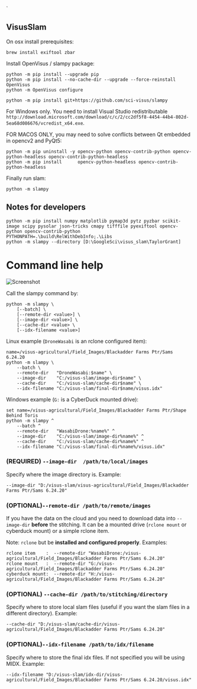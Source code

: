 `

##  VisusSlam

On osx install prerequisites:

``` 
brew install exiftool zbar 
```


Install OpenVisus / slampy package:

``` 
python -m pip install --upgrade pip
python -m pip install --no-cache-dir --upgrade --force-reinstall OpenVisus
python -m OpenVisus configure

python -m pip install git+https://github.com/sci-visus/slampy
```

For Windows only. You need to install Visual Studio redistributable `http://download.microsoft.com/download/c/c/2/cc2df5f8-4454-44b4-802d-5ea68d086676/vcredist_x64.exe`.

FOR MACOS ONLY, you may need to solve conflicts between Qt embedded in opencv2 and PyQt5:
```
python -m pip uninstall -y opencv-python opencv-contrib-python opencv-python-headless opencv-contrib-python-headless
python -m pip install      opencv-python-headless opencv-contrib-python-headless 
```


Finally run slam:

```
python -m slampy
```

## Notes for developers

```
python -m pip install numpy matplotlib pymap3d pytz pyzbar scikit-image scipy pysolar json-tricks cmapy tifffile pyexiftool opencv-python opencv-contrib-python
PYTHONPATH=.\build\RelWithDebInfo;.\Libs
python -m slampy --directory [D:\GoogleSci\visus_slam\TaylorGrant]
```


# Command line help

![Screenshot](C:/projects/OpenVisus/VisoarAgExplorer/slampy/resources/images/server-pipeline.png)


Call the slampy command by:

```
python -m slampy \
	[--batch] \
	[--remote-dir <value>] \
	[--image-dir <value>] \
	[--cache-dir <value> \
	[--idx-filename <value>]
```


Linux example (`DroneWasabi` is an rclone configured item):
```
name=/visus-agricultural/Field_Images/Blackadder Farms Ptr/Sams 6.24.20
python -m slampy \
	--batch \
	--remote-dir   "DroneWasabi:$name" \
	--image-dir    "C:/visus-slam/image-dir$name" \
	--cache-dir    "C:/visus-slam/cache-dir$name" \
	--idx-filename "C:/visus-slam/final-dir$name/visus.idx"
````

Windows example (`G:` is a CyberDuck mounted drive):

```
set name=/visus-agricultural/Field_Images/Blackadder Farms Ptr/Shape Behind Toris
python -m slampy ^
	--batch ^
	--remote-dir   "WasabiDrone:%name%" ^
	--image-dir    "C:/visus-slam/image-dir%name%" ^
	--cache-dir    "C:/visus-slam/cache-dir%name%" ^
	--idx-filename "C:/visus-slam/final-dir%name%/visus.idx"
```

### (REQUIRED) `--image-dir  /path/to/local/images` 

Specify where the image directory is. Example:
```
--image-dir "D:/visus-slam/visus-agricultural/Field_Images/Blackadder Farms Ptr/Sams 6.24.20"
```

### (OPTIONAL)`--remote-dir /path/to/remote/images`  

If you have the data on the cloud and you need to download data into `--image-dir` **before** the stitching. It can be a mounted drive 
(`rclone mount` or cyberduck mount) or a simple rclone item.

Note: `rclone` but be **installed and configured properly**. Examples:
```
rclone item    :  --remote-dir "WasabiDrone:/visus-agricultural/Field_Images/Blackadder Farms Ptr/Sams 6.24.20"
rclone mount   :  --remote-dir "G:/visus-agricultural/Field_Images/Blackadder Farms Ptr/Sams 6.24.20"
cyberduck mount:  --remote-dir "H:/visus-agricultural/Field_Images/Blackadder Farms Ptr/Sams 6.24.20"
```

### (OPTIONAL)  `--cache-dir /path/to/stitching/directory` 

Specify where to store local slam files (useful if you want the slam files in a different directory). Example:
```
--cache-dir "D:/visus-slam/cache-dir/visus-agricultural/Field_Images/Blackadder Farms Ptr/Sams 6.24.20"
````

### (OPTIONAL)`--idx-filename /path/to/idx/filename`  

Specify where to store the final idx files. 
If not specified you will be using MIDX. Example:

```
--idx-filename "D:/visus-slam/idx-dir/visus-agricultural/Field_Images/Blackadder Farms Ptr/Sams 6.24.20/visus.idx"
```

